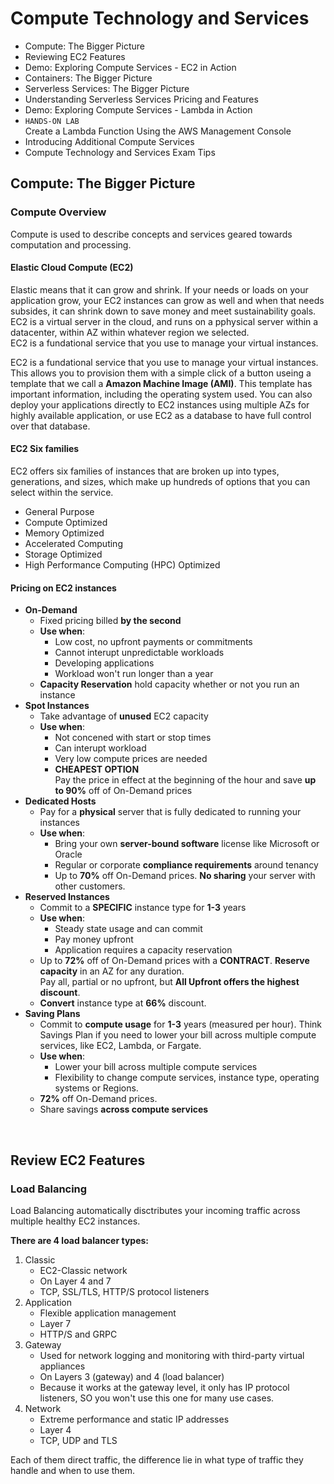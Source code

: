 # Compute Technology and Services
- Compute: The Bigger Picture
- Reviewing EC2 Features
- Demo: Exploring Compute Services - EC2 in Action
- Containers: The Bigger Picture
- Serverless Services: The Bigger Picture
- Understanding Serverless Services Pricing and Features
- Demo: Exploring Compute Services - Lambda in Action
- `HANDS-ON LAB`<br>Create a Lambda Function Using the AWS Management Console
- Introducing Additional Compute Services
- Compute Technology and Services Exam Tips

## Compute: The Bigger Picture
### Compute Overview
Compute is used to describe concepts and services geared towards computation and processing. 

#### Elastic Cloud Compute (EC2)
Elastic means that it can grow and shrink. If your needs or loads on your application grow, your EC2 instances can grow as well and when that needs subsides, it can shrink down to save money and meet sustainability goals.<br>EC2 is a virtual server in the cloud, and runs on a pphysical server within a datacenter, within AZ within whatever region we selected.<br>EC2 is a fundational service that you use to manage your virtual instances. 

EC2 is a fundational service that you use to manage your virtual instances. This allows you to provision them with a simple click of a button useing a template that we call a **Amazon Machine Image (AMI)**. This template has important information, including the operating system used. You can also deploy your applications directly to EC2 instances using multiple AZs for highly available application, or use EC2 as a database to have full control over that database. 

#### EC2 Six families

EC2 offers six families of instances that are broken up into types, generations, and sizes, which make up hundreds of options that you can select within the service. 

- General Purpose
- Compute Optimized
- Memory Optimized
- Accelerated Computing
- Storage Optimized
- High Performance Computing (HPC) Optimized

#### Pricing on EC2 instances
- **On-Demand**
  - Fixed pricing billed **by the second**
  - **Use when**:
    - Low cost, no upfront payments or commitments
    - Cannot interupt unpredictable workloads
    - Developing applications
    - Workload won't run longer than a year
  - **Capacity Reservation** hold capacity whether or not you run an instance
- **Spot Instances**
  - Take advantage of **unused** EC2 capacity
  - **Use when**:
    - Not concened with start or stop times
    - Can interupt workload
    - Very low compute prices are needed
    - **CHEAPEST OPTION**<br>Pay the price in effect at the beginning of the hour and save **up to 90%** off of On-Demand prices
- **Dedicated Hosts**
  - Pay for a **physical** server that is fully dedicated to running your instances
  - **Use when**:
    - Bring your own **server-bound software** license like Microsoft or Oracle
    - Regular or corporate **compliance requirements** around tenancy
    - Up to **70%** off On-Demand prices. **No sharing** your server with other customers.
- **Reserved Instances**
  - Commit to a **SPECIFIC** instance type for **1-3** years
  - **Use when**:
    - Steady state usage and can commit
    - Pay money upfront
    - Application requires a capacity reservation
  - Up to **72%** off of On-Demand prices with a **CONTRACT**. **Reserve capacity** in an AZ for any duration.<br>Pay all, partial or no upfront, but **All Upfront offers the highest discount**.
  - **Convert** instance type at **66%** discount.
- **Saving Plans**
  - Commit to **compute usage** for **1-3** years (measured per hour). Think Savings Plan if you need to lower your bill across multiple compute services, like EC2, Lambda, or Fargate.
  - **Use when**:
    - Lower your bill across multiple compute services
    - Flexibility to change compute services, instance type, operating systems or Regions.
  - **72%** off On-Demand prices.
  - Share savings **across compute services**

<br>

## Review EC2 Features
### Load Balancing

Load Balancing automatically disctributes your incoming traffic across multiple healthy EC2 instances. 

**There are 4 load balancer types:**
1. Classic
    - EC2-Classic network
    - On Layer 4 and 7
    - TCP, SSL/TLS, HTTP/S protocol listeners
2. Application
    - Flexible application management
    - Layer 7 
    - HTTP/S and GRPC
3. Gateway
    - Used for network logging and monitoring with third-party virtual appliances
    - On Layers 3 (gateway) and 4 (load balancer)
    - Because it works at the gateway level, it only has IP protocol listeners, SO you won't use this one for many use cases.
4. Network
    - Extreme performance and static IP addresses
    - Layer 4
    - TCP, UDP and TLS
   
Each of them direct traffic, the difference lie in what type of traffic they handle and when to use them. 


